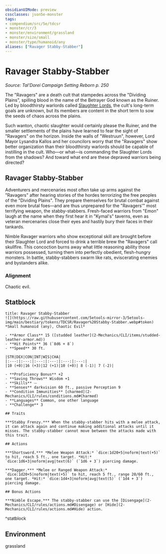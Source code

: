```yaml
---
obsidianUIMode: preview
cssclasses: json5e-monster
tags:
- compendium/src/5e/tdcsr
- monster/cr/3
- monster/environment/grassland
- monster/size/small
- monster/type/humanoid/any
aliases: ["Ravager Stabby-Stabber"]
---
```

# Ravager Stabby-Stabber
*Source: Tal'Dorei Campaign Setting Reborn p. 250*  

The "Ravagers" are a death cult that stampedes across the "Dividing Plains", spilling blood in the name of the Betrayer God known as the Ruiner. Led by bloodthirsty warlords called [Slaughter Lords](2-Mechanics/CLI/bestiary/humanoid/ravager-slaughter-lord-tdcsr.md), the cult's long-term goals are unknown, but its members are content in the short term to sow the seeds of chaos across the plains.

Such wanton, chaotic slaughter would certainly please the Ruiner, and the smaller settlements of the plains have learned to fear the sight of "Ravagers" on the horizon. Inside the walls of "Westruun", however, Lord Mayor Lysandra Kallos and her councilors worry that the "Ravagers" show better organization than their bloodthirsty warlords should be capable of instilling in the cult. Who—or what—is commanding the Slaughter Lords from the shadows? And toward what end are these depraved warriors being directed?

## Ravager Stabby-Stabber

Adventurers and mercenaries most often take up arms against the "Ravagers" after hearing stories of the hordes terrorizing the free peoples of the "Dividing Plains". They prepare themselves for brutal combat against even more brutal foes—and are thus unprepared for the "Ravagers'" most terrifying weapon, the stabby-stabbers. Fresh-faced warriors from "Emon" laugh at the name when they first hear it in "Kymal's" taverns, even as veteran mercenaries close their eyes and hastily bury their faces in their tankards.

Nimble Ravager warriors who show exceptional skill are brought before their Slaughter Lord and forced to drink a terrible brew the "Ravagers" call skullfire. This concoction burns away what little reasoning ability those warriors possessed, turning them into perfectly obedient, flesh-hungry monsters. In battle, stabby-stabbers swarm like rats, eviscerating enemies and bystanders alike.

### Alignment

Chaotic evil.

## Statblock

```ad-statblock
title: Ravager Stabby-Stabber
![](https://raw.githubusercontent.com/5etools-mirror-3/5etools-img/main/bestiary/tokens/TDCSR/Ravager%20Stabby-Stabber.webp#token)
*Small humanoid (any), Chaotic Evil*

- **Armor Class** 15 ([studded leather](2-Mechanics/CLI/items/studded-leather-armor.md))
- **Hit Points** 36 (`8d6 + 8`)
- **Speed** 30 ft.

|STR|DEX|CON|INT|WIS|CHA|
|:---:|:---:|:---:|:---:|:---:|:---:|
|10 (+0)|16 (+3)|12 (+1)|10 (+0)| 8 (-1)| 7 (-2)|

- **Proficiency Bonus** +2
- **Saving Throws** Wisdom +1
- **Skills** ⏤
- **Senses** darkvision 60 ft., passive Perception 9
- **Condition Immunities** [charmed](2-Mechanics/CLI/rules/conditions.md#Charmed)
- **Languages** Common, one other language
- **Challenge** 3

## Traits

***Stabby Frenzy.*** When the stabby-stabber hits with a melee attack, it can attack again and continue making additional attacks until it misses. The stabby-stabber cannot move between the attacks made with this trait.

## Actions

***Shortsword.*** *Melee Weapon Attack:* `dice:1d20+5|noform|text(+5)` to hit, reach 5 ft., one target. *Hit:* `dice:1d6+3|noform|avg|text(6)` (`1d6 + 3`) piercing damage.

***Dagger.*** *Melee or Ranged Weapon Attack:* `dice:1d20+5|noform|text(+5)` to hit, reach 5 ft., range 20/60 ft., one target. *Hit:* `dice:1d4+3|noform|avg|text(5)` (`1d4 + 3`) piercing damage.

## Bonus Actions

***Nimble Escape.*** The stabby-stabber can use the [Disengage](2-Mechanics/CLI/rules/actions.md#Disengage) or [Hide](2-Mechanics/CLI/rules/actions.md#Hide) action.
```
^statblock

## Environment

grassland